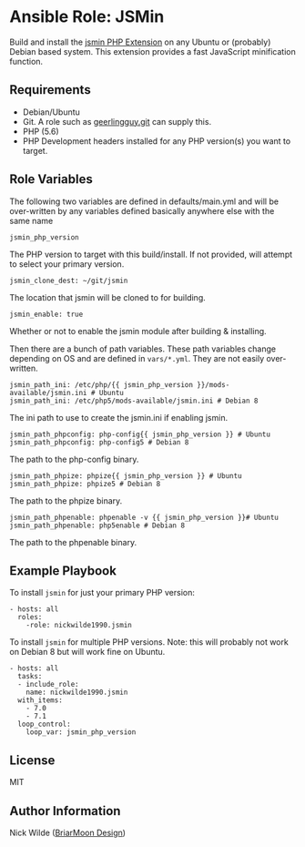 Ansible Role: JSMin
=========

Build and install the [jsmin PHP Extension](https://github.com/sqmk/pecl-jsmin/) on any Ubuntu or (probably) Debian based system.
This extension provides a fast JavaScript minification function.

Requirements
------------

- Debian/Ubuntu
- Git. A role such as [geerlingguy.git](https://galaxy.ansible.com/geerlingguy/git/) can supply this.
- PHP (5.6)
- PHP Development headers installed for any PHP version(s) you want to target.


Role Variables
--------------

The following two variables are defined in defaults/main.yml and will be over-written by any variables defined basically anywhere else with the same name

    jsmin_php_version

The PHP version to target with this build/install. If not provided, will attempt to select your primary version.

    jsmin_clone_dest: ~/git/jsmin

The location that jsmin will be cloned to for building.

    jsmin_enable: true

Whether or not to enable the jsmin module after building & installing.

Then there are a bunch of path variables. These path variables change depending on OS and are defined in `vars/*.yml`. They are not easily over-written.

    jsmin_path_ini: /etc/php/{{ jsmin_php_version }}/mods-available/jsmin.ini # Ubuntu
    jsmin_path_ini: /etc/php5/mods-available/jsmin.ini # Debian 8

The ini path to use to create the jsmin.ini if enabling jsmin.

    jsmin_path_phpconfig: php-config{{ jsmin_php_version }} # Ubuntu
    jsmin_path_phpconfig: php-config5 # Debian 8

The path to the php-config binary.

    jsmin_path_phpize: phpize{{ jsmin_php_version }} # Ubuntu
    jsmin_path_phpize: phpize5 # Debian 8

The path to the phpize binary.

    jsmin_path_phpenable: phpenable -v {{ jsmin_php_version }}# Ubuntu
    jsmin_path_phpenable: php5enable # Debian 8

The path to the phpenable binary.

Example Playbook
----------------

To  install `jsmin` for just your primary PHP version:

    - hosts: all
      roles:
        -role: nickwilde1990.jsmin

To install `jsmin` for multiple PHP versions. Note: this will probably not work on Debian 8 but will work fine on Ubuntu.

    - hosts: all
      tasks:
      - include_role:
        name: nickwilde1990.jsmin
      with_items:
        - 7.0
        - 7.1
      loop_control:
        loop_var: jsmin_php_version

License
-------

MIT

Author Information
------------------

Nick Wilde ([BriarMoon Design](https://design.briarmoon.ca))